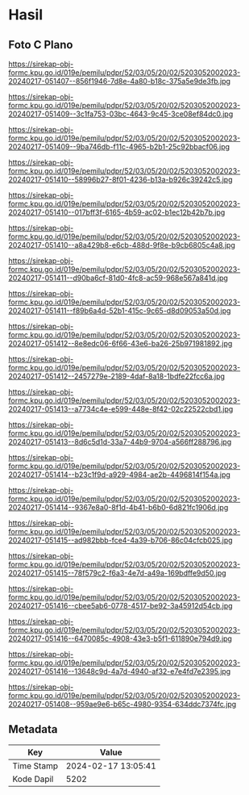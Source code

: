 # Hasil

## Foto C Plano

https://sirekap-obj-formc.kpu.go.id/019e/pemilu/pdpr/52/03/05/20/02/5203052002023-20240217-051407--856f1946-7d8e-4a80-b18c-375a5e9de3fb.jpg

https://sirekap-obj-formc.kpu.go.id/019e/pemilu/pdpr/52/03/05/20/02/5203052002023-20240217-051409--3c1fa753-03bc-4643-9c45-3ce08ef84dc0.jpg

https://sirekap-obj-formc.kpu.go.id/019e/pemilu/pdpr/52/03/05/20/02/5203052002023-20240217-051409--9ba746db-f11c-4965-b2b1-25c92bbacf06.jpg

https://sirekap-obj-formc.kpu.go.id/019e/pemilu/pdpr/52/03/05/20/02/5203052002023-20240217-051410--58996b27-8f01-4236-b13a-b926c39242c5.jpg

https://sirekap-obj-formc.kpu.go.id/019e/pemilu/pdpr/52/03/05/20/02/5203052002023-20240217-051410--017bff3f-6165-4b59-ac02-b1ec12b42b7b.jpg

https://sirekap-obj-formc.kpu.go.id/019e/pemilu/pdpr/52/03/05/20/02/5203052002023-20240217-051410--a8a429b8-e6cb-488d-9f8e-b9cb6805c4a8.jpg

https://sirekap-obj-formc.kpu.go.id/019e/pemilu/pdpr/52/03/05/20/02/5203052002023-20240217-051411--d90ba6cf-81d0-4fc8-ac59-968e567a841d.jpg

https://sirekap-obj-formc.kpu.go.id/019e/pemilu/pdpr/52/03/05/20/02/5203052002023-20240217-051411--f89b6a4d-52b1-415c-9c65-d8d09053a50d.jpg

https://sirekap-obj-formc.kpu.go.id/019e/pemilu/pdpr/52/03/05/20/02/5203052002023-20240217-051412--8e8edc06-6f66-43e6-ba26-25b971981892.jpg

https://sirekap-obj-formc.kpu.go.id/019e/pemilu/pdpr/52/03/05/20/02/5203052002023-20240217-051412--2457279e-2189-4daf-8a18-1bdfe22fcc6a.jpg

https://sirekap-obj-formc.kpu.go.id/019e/pemilu/pdpr/52/03/05/20/02/5203052002023-20240217-051413--a7734c4e-e599-448e-8f42-02c22522cbd1.jpg

https://sirekap-obj-formc.kpu.go.id/019e/pemilu/pdpr/52/03/05/20/02/5203052002023-20240217-051413--8d6c5d1d-33a7-44b9-9704-a566ff288796.jpg

https://sirekap-obj-formc.kpu.go.id/019e/pemilu/pdpr/52/03/05/20/02/5203052002023-20240217-051414--b23c1f9d-a929-4984-ae2b-4496814f154a.jpg

https://sirekap-obj-formc.kpu.go.id/019e/pemilu/pdpr/52/03/05/20/02/5203052002023-20240217-051414--9367e8a0-8f1d-4b41-b6b0-6d821fc1906d.jpg

https://sirekap-obj-formc.kpu.go.id/019e/pemilu/pdpr/52/03/05/20/02/5203052002023-20240217-051415--ad982bbb-fce4-4a39-b706-86c04cfcb025.jpg

https://sirekap-obj-formc.kpu.go.id/019e/pemilu/pdpr/52/03/05/20/02/5203052002023-20240217-051415--78f579c2-f6a3-4e7d-a49a-169bdffe9d50.jpg

https://sirekap-obj-formc.kpu.go.id/019e/pemilu/pdpr/52/03/05/20/02/5203052002023-20240217-051416--cbee5ab6-0778-4517-be92-3a45912d54cb.jpg

https://sirekap-obj-formc.kpu.go.id/019e/pemilu/pdpr/52/03/05/20/02/5203052002023-20240217-051416--6470085c-4908-43e3-b5f1-611890e794d9.jpg

https://sirekap-obj-formc.kpu.go.id/019e/pemilu/pdpr/52/03/05/20/02/5203052002023-20240217-051416--13648c9d-4a7d-4940-af32-e7e4fd7e2395.jpg

https://sirekap-obj-formc.kpu.go.id/019e/pemilu/pdpr/52/03/05/20/02/5203052002023-20240217-051408--959ae9e6-b65c-4980-9354-634ddc7374fc.jpg


## Metadata

| Key        | Value               |
| ---------- | ------------------- |
| Time Stamp | 2024-02-17 13:05:41 |
| Kode Dapil | 5202                |



